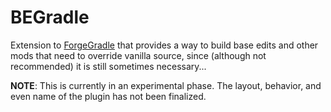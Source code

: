 BEGradle
===========

Extension to [ForgeGradle](http://github.com/MinecraftForge/ForgeGradle) that provides a way to build base edits and other mods that need to override vanilla source, since (although not recommended) it is still sometimes necessary...

**NOTE**: This is currently in an experimental phase.  The layout, behavior, and even name of the plugin has not been finalized.